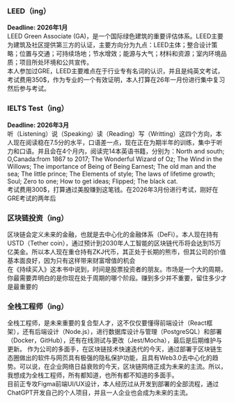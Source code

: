 ### **LEED（ing）**  
**Deadline: 2026年1月**  
LEED Green Associate (GA)，是一个国际绿色建筑的重要评估体系。LEED主要为建筑及社区提供第三方的认证，主要方向分为九点：LEED主体；整合设计策略；位置与交通；可持续场地；节水增效；能源与大气；材料和资源；室内环境品质；项目所处环境和公共宣传。<br>
本人参加过GRE，LEED主要难点在于行业专有名词的认识，并且是纯英文考试，考试费用350$，作为专业的一个有效证明，本人打算在26年一月份进行集中复习然后参与考试。


### **IELTS Test（ing）**  
**Deadline: 2026年3月**  
听（Listening）说（Speaking）读（Reading）写（Writting）这四个方向，本人现在阅读稳在7.5分的水平，口语差一点，现在正在为期半年的训练，集中于听力和口语。并且会在4个月内，阅读完14本英语书籍，分别为：North and south; O,Canada:from 1867 to 2017; The Wonderful Wizard of Oz; The Wind in the Willows; The importance of Being of Being Earnest; The old man and the sea; The little prince; The Elements of style; The laws of lifetime growth; Soul; Zero to one; How to get ideas; Flipped; The black cat. <br>
考试费用300$，打算通过美股赚到这笔钱。在2026年3月份进行考试，刚好在GRE考试的两年后

### **区块链投资（ing）**  
区块链会定义未来的金融，也就是去中心化的金融体系（DeFi）。本人现在持有USTD（Tether coin），通过预计到2030年人工智能的区块链代币将会达到15万亿美金。所以本人现在重仓持有ZKJ代币，其正处于长期的熊市，但其公司的价值基本面良好，因为只有这样带来财富增值的机会<br>
在《持续买入》这本书中说到，时间是股票投资者的朋友。市场是一个大的周期，你最需要弄明白的是你现在处于周期的哪个阶段。赚到多少并不重要，留住多少才是最重要的
  
### **全栈工程师（ing）**   
全栈工程师，是未来重要的复合型人才，这不仅仅要懂得前端设计（React框架），还有后端设计（Node.js），进行数据库设计与管理（PostgreSQL）和部署（Docker，GitHub），还有在线测试与更改（Jest/Mocha），最后是后期维护与更新。
作为公司的多面手，在区块链技术快速迭代的今天，通过部署于区块链生态圈做出的软件与网页具有极强的隐私保护功能，且具有Web3.0去中心化的趋势。可以说，在企业网络日益衰败的今天，区块链网络正成为未来的主流。所以，我想成为全栈工程师，所有都知道，也所有都不知道的多面手。<br>
目前正专攻Figma前端UI/UX设计，本人经历过从开发到部署的全部流程，通过ChatGPT开发自己的个人项目，并且一人企业也会成为未来的主流。